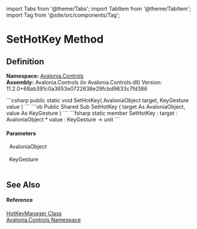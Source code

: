 import Tabs from '@theme/Tabs'; 
import TabItem from '@theme/TabItem'; 
import Tag from '@site/src/components/Tag'; 

# SetHotKey Method




## Definition
**Namespace:** <a href="N_Avalonia_Controls">Avalonia.Controls</a>  
**Assembly:** Avalonia.Controls (in Avalonia.Controls.dll) Version: 11.2.0+68ab391c0a3653e0722638e29fcbd9633c7fd386

<Tabs groupId="api-code-preview">
<TabItem value="csharp" label="C#">
```csharp
public static void SetHotKey(
	AvaloniaObject target,
	KeyGesture value
)
```
</TabItem>
<TabItem value="vb" label="VB">
```vb
Public Shared Sub SetHotKey ( 
	target As AvaloniaObject,
	value As KeyGesture
)
```
</TabItem>
<TabItem value="fsharp" label="F#">
```fsharp
static member SetHotKey : 
        target : AvaloniaObject * 
        value : KeyGesture -> unit 
```
</TabItem>
</Tabs>



#### Parameters
<dl><dt>  AvaloniaObject</dt><dd> </dd><dt>  KeyGesture</dt><dd> </dd></dl>

## See Also


#### Reference
<a href="T_Avalonia_Controls_HotKeyManager">HotKeyManager Class</a>  
<a href="N_Avalonia_Controls">Avalonia.Controls Namespace</a>  
